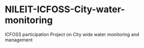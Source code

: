 # NILEIT-ICFOSS-City-water-monitoring
ICFOSS participation Project on City wide water monitoring and management
